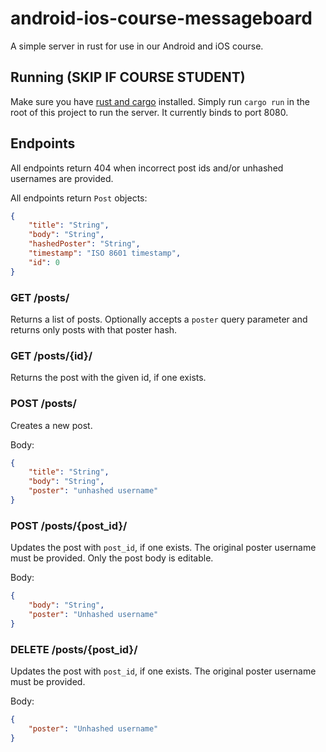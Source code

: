 # android-ios-course-messageboard

A simple server in rust for use in our Android and iOS course.

## Running (SKIP IF COURSE STUDENT)
Make sure you have [rust and cargo](https://www.rust-lang.org/tools/install) installed.
Simply run `cargo run` in the root of this project to run the server.
It currently binds to port 8080.

## Endpoints

All endpoints return 404 when incorrect post ids and/or unhashed usernames are provided.

All endpoints return `Post` objects:
```json
{
    "title": "String",
    "body": "String",
    "hashedPoster": "String",
    "timestamp": "ISO 8601 timestamp",
    "id": 0
}
```

### GET /posts/

Returns a list of posts. Optionally accepts a `poster` query parameter and returns only posts with that poster hash.

### GET /posts/{id}/
Returns the post with the given id, if one exists.

### POST /posts/
Creates a new post.

Body:
```json
{
    "title": "String",
    "body": "String",
    "poster": "unhashed username"
}
```

### POST /posts/{post_id}/
Updates the post with `post_id`, if one exists. The original poster username must be provided. Only the post body is editable.

Body:
```json
{
    "body": "String",
    "poster": "Unhashed username"
}
```

### DELETE /posts/{post_id}/
Updates the post with `post_id`, if one exists. The original poster username must be provided.

Body:
```json
{
    "poster": "Unhashed username"
}
```
